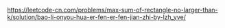 https://leetcode-cn.com/problems/max-sum-of-rectangle-no-larger-than-k/solution/bao-li-onyou-hua-er-fen-er-fen-jian-zhi-by-lzh_yve/
